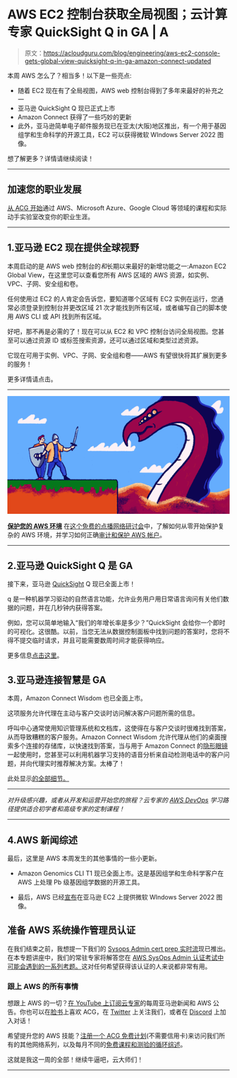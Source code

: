 # AWS EC2 控制台获取全局视图；云计算专家 QuickSight Q in GA | A

> 原文：<https://acloudguru.com/blog/engineering/aws-ec2-console-gets-global-view-quicksight-q-in-ga-amazon-connect-updated>

本周 AWS 怎么了？相当多！以下是一些亮点:

*   随着 EC2 现在有了全局视图，AWS web 控制台得到了多年来最好的补充之一
*   亚马逊 QuickSight Q 现已正式上市
*   Amazon Connect 获得了一些巧妙的更新
*   此外，亚马逊简单电子邮件服务现已在亚太(大阪)地区推出，有一个用于基因组学和生命科学的开源工具，EC2 可以获得微软 WIndows Server 2022 图像。

想了解更多？详情请继续阅读！

* * *

## 加速您的职业发展

[从 ACG 开始](https://acloudguru.com/pricing)通过 AWS、Microsoft Azure、Google Cloud 等领域的课程和实际动手实验室改变你的职业生涯。

* * *

## 1.亚马逊 EC2 现在提供全球视野

本周启动的是 AWS web 控制台的*和*长期以来最好的新增功能之一:Amazon EC2 Global View，在这里您可以查看您所有 AWS 区域的 AWS 资源，如实例、VPC、子网、安全组和卷。

任何使用过 EC2 的人肯定会告诉您，要知道哪个区域有 EC2 实例在运行，您通常必须登录到控制台并更改区域 21 次才能找到所有区域，或者编写自己的脚本使用 AWS CLI 或 API 找到所有区域。

好吧，那不再是必需的了！现在可以从 EC2 和 VPC 控制台访问全局视图。您甚至可以通过资源 ID 或标签搜索资源，还可以通过区域和类型过滤资源。

它现在可用于实例、VPC、子网、安全组和卷——AWS 有望很快将其扩展到更多的服务！

更多详情请点击。

* * *

[![](img/aa563ce93b787834c7c648eaec24feaa.png)](https://get.acloudguru.com/securing-aws-environment-webinar)

**[保护您的 AWS 环境](https://get.acloudguru.com/securing-aws-environment-webinar)** 在[这个免费的点播网络研讨会](https://get.acloudguru.com/securing-aws-environment-webinar)中，了解如何从零开始保护复杂的 AWS 环境，并学习如何正确[审计和保护 AWS 帐户](https://acloudguru.com/blog/engineering/how-to-audit-and-secure-an-aws-account)。

* * *

## 2.亚马逊 QuickSight Q 是 GA

接下来，亚马逊 [QuickSight](https://acloudguru.com/blog/engineering/amazon-quicksight-how-to-put-eyes-on-your-data-with-this-aws-bi-tool) Q 现已全面上市！

q 是一种机器学习驱动的自然语言功能，允许业务用户用日常语言询问有关他们数据的问题，并在几秒钟内获得答案。

例如，您可以简单地输入“我们的年增长率是多少？”QuickSight 会给你一个即时的可视化。这很酷。以前，当您无法从数据控制面板中找到问题的答案时，您将不得不提交临时请求，并且可能需要数周时间才能获得响应。

更多信息[点击这里](https://aws.amazon.com/about-aws/whats-new/2021/09/amazon-quicksight-q-generally-available/)。

## 3.亚马逊连接智慧是 GA

本周，Amazon Connect Wisdom 也已全面上市。

这项服务允许代理在主动与客户交谈时访问解决客户问题所需的信息。

呼叫中心通常使用知识管理系统和文档库，这使得在与客户交谈时很难找到答案，从而导致糟糕的客户服务。Amazon Connect Wisdom 允许代理从他们的桌面搜索多个连接的存储库，以快速找到答案，当与用于 Amazon Connect 的[隐形眼镜](https://aws.amazon.com/connect/contact-lens/)一起使用时，您甚至可以利用机器学习支持的语音分析来自动检测电话中的客户问题，并向代理实时推荐解决方案。太棒了！

此处显示[的全部细节。](https://aws.amazon.com/about-aws/whats-new/2021/09/amazon-connect-wisdom-generally-available/)

* * *

*对升级感兴趣，或者从开发和运营开始您的旅程？云专家的 [AWS DevOps](https://acloudguru.com/learning-paths/aws-devops) 学习路径提供适合初学者和高级专家的定制课程！*

* * *

## 4.AWS 新闻综述

最后，这里是 AWS 本周发生的其他事情的一些小更新。

*   Amazon Genomics CLI T1 现已全面上市。这是基因组学和生命科学客户在 AWS 上处理 Pb 级基因组学数据的开源工具。

*   最后，AWS 已经[宣布](https://aws.amazon.com/about-aws/whats-new/2021/09/aws-microsoft-windows-server-2022-amazon-ec2/)在亚马逊 EC2 上提供微软 WIndows Server 2022 图像。

## 准备 AWS 系统操作管理员认证

在我们结束之前，我想提一下我们的 [Sysops Admin cert prep 实时流](https://youtu.be/Tm1wBx0paAs?t=476)现已推出。在本专题讲座中，我们的常驻专家将解答您在 [AWS SysOps Admin 认证考试中可能会遇到的一系列考题。](https://acloudguru.com/course/aws-certified-sysops-administrator-associate)这对任何希望获得该认证的人来说都非常有用。

### 跟上 AWS 的所有事情

想跟上 AWS 的一切？[在 YouTube 上订阅云专家](https://www.youtube.com/c/AcloudGuru/?sub_confirmation=1)的每周亚马逊新闻和 AWS 公告。你也可以在[脸书](https://www.facebook.com/acloudguru)上喜欢 ACG，在 [Twitter](https://twitter.com/acloudguru) 上关注我们，或者在 [Discord](http://discord.gg/acloudguru) 上加入对话！

希望提升您的 AWS 技能？[注册一个 ACG 免费计划](https://acloudguru.com/pricing)(不需要信用卡)来访问我们所有的其他网络系列，以及每月不同的[免费课程和测验的循环综述](https://acloudguru.com/blog/news/whats-free-at-acg)。

这就是我这一周的全部！继续牛逼吧，云大师们！

* * *